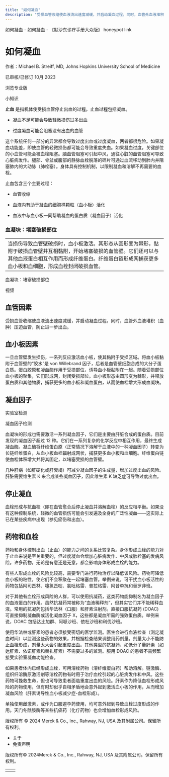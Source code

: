 ```yaml
---
title: "如何凝血"
description: "受损血管收缩使血液流出速度减缓，并启动凝血过程。同时，血管外血液堆积（血肿）压迫血管，防止进一步出血。"
---
```


﻿如何凝血 \- 如何凝血 \- 《默沙东诊疗手册大众版》 honeypot link

# 如何凝血

作者：Michael B. Streiff, MD, Johns Hopkins University School of Medicine

已审核/已修订 10月 2023

浏览专业版

小知识

**止血** 是指机体使受损血管停止出血的过程。止血过程包括凝血。

- 凝血不足可能会导致轻微损伤过多出血

- 过度凝血可能会阻塞没有出血的血管


这个系统任何一部分的异常都会导致过度出血或过度凝血，两者都很危险。如果凝血功能差，即使血管的轻微损伤都可能会导致重度失血。如果凝血过度，关键部位的小血管可能会被血栓阻塞。脑血管阻塞可引起中风，通往心脏的血管阻塞可导致心脏病发作。腿部、骨盆或腹部的静脉血栓脱落的碎片可通过血流移动到肺内并阻塞肺内的大动脉（肺栓塞）。身体具有控制机制，以限制凝血和溶解不再需要的血栓。

止血包含三个主要过程：

- 血管收缩

- 血液内有助于凝血的细胞样颗粒（血小板）活化

- 血液中与血小板一同帮助凝血的蛋白质（凝血因子）活化


### 血凝块：堵塞破损部位

|     |
| --- |
| 当损伤导致血管壁破损时，血小板激活。其形态从圆形变为棘形，黏附于破损血管壁并互相黏附，开始堵塞破损的血管壁。它们还可以与其他血液蛋白相互作用而形成纤维蛋白。纤维蛋白链形成网捕获更多血小板和血细胞，形成血栓封闭破损血管。<br> |

血凝块：堵塞破损部位



视频

## 血管因素

受损血管收缩使血液流出速度减缓，并启动凝血过程。同时，血管外血液堆积（血肿）压迫血管，防止进一步出血。

## 血小板因素

一旦血管壁发生损伤，一系列反应激活血小板，使其黏附于受损区域。将血小板黏附于血管壁的“胶水”是 von Willebrand 因子，后者是血管壁细胞合成的大分子蛋白质。蛋白胶原和凝血酶作用于受损部位，诱导血小板黏附在一起。随着受损部位血小板的聚集，它们形成网，封闭受损部位。血小板形态由圆形变为棘形，并释放蛋白质和其他物质，捕获更多的血小板和凝血蛋白，从而使血栓增大形成血凝块。

## 凝血因子

实验室检测

凝血因子检测



血凝块的形成也需要激活一系列凝血因子，它们是主要由肝脏合成的蛋白质。目前发现的凝血因子超过 12 种。它们在一系列复杂的化学反应中相互作用，最终生成凝血酶。凝血酶将纤维蛋白原（正常情况下溶解于血液中的一种凝血因子）转变为长链纤维蛋白，从血小板血栓辐射成网状，捕获更多血小板和血细胞。纤维蛋白链使血栓体积增大并将其固定，以堵塞受损的血管壁。

几种肝病（如肝硬化或肝衰竭）可减少凝血因子的生成量，增加过度出血的风险。肝脏需要维生素 K 来合成某些凝血因子，因此维生素 K 缺乏症可导致过度出血。

## 停止凝血

血栓形成与抗血栓（即在血管愈合后停止凝血并溶解血栓）的反应相平衡。如果没有这种控制系统，轻微的血管损伤可能会引发遍及全身的广泛性凝血——这实际上已在某些疾病中出现（参见瘀伤和出血）。

## 药物和血栓

药物和身体控制出血（止血）的能力之间的关系比较复杂。身体形成血栓的能力对于止血来说是至关重要的，但过度凝血会增加心脏病发作、中风或肺栓塞的发病风险。许多药物，无论是有意还是无意，都会影响身体形成血栓的能力。

有些人形成血栓的风险比较高，需要专门进行药物治疗以降低该风险。药物可降低血小板的粘性，使它们不会积聚在一起堵塞血管。举例来说，可干扰血小板活性的药物包括阿司匹林、噻氯匹啶、氯吡格雷、普拉格雷、阿昔单抗和替罗非班。

对于其他有血栓形成风险的人群，可以使用抗凝药，这类药物能抑制名为凝血因子的血液蛋白的作用。虽然抗凝药常被称为“血液稀释剂”，但其实它们并不能稀释血液。常用的抗凝药包括华法林（口服）和肝素注射剂。直接口服抗凝药 (DOAC) 可直接抑制凝血酶或活化凝血因子 X，这些都是凝血所需的强效蛋白质。举例来说，DOAC 包括达比加群、阿哌沙班、依杜沙班和利伐沙班。

使用华法林或肝素的患者必须接受密切的医学监测。医生会进行血液检查（测定凝血时间）以监测这些药物的效果，并根据检查结果调整用药剂量。剂量太小不能防止血栓形成，剂量太大会引起重度出血。其他类型的抗凝药，如低分子量肝素（如达肝素、依诺肝素和替扎肝素）不需要过多的监测。服用 DOAC 的患者不需频繁接受实验室凝血功能检查。

如果患者体内已经形成血栓，可用溶栓药物（溶纤维蛋白药）帮助溶解。链激酶、组织纤溶酶原激活剂等溶栓药物有时用于治疗血栓引起的心脏病发作和中风。这些药物可挽救生命，但也可导致患者面临重度出血的风险。肝素作为降低血栓形成风险的药物使用，但有时却似乎自相矛盾地会意外起到激活血小板的作用，从而增加凝血风险（肝素诱导性血小板减少症-血栓形成）。

单独使用雌激素，或作为口服避孕药使用，均可意外起到导致血栓过度形成的作用。天门冬酰胺酶等某些抗癌药（化疗药物）也会增加血栓形成风险。



版权所有 © 2024
Merck & Co., Inc., Rahway, NJ, USA 及其附属公司。保留所有权利。

- 关于
- 免责声明

版权所有© 2024Merck & Co., Inc., Rahway, NJ, USA 及其附属公司。保留所有权利。

|     |     |
| --- | --- |
|  |  |